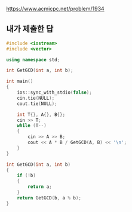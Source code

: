 https://www.acmicpc.net/problem/1934

내가 제출한 답
------------
```cpp
#include <iostream>
#include <vector>

using namespace std;

int GetGCD(int a, int b);

int main()
{
	ios::sync_with_stdio(false);
	cin.tie(NULL);
	cout.tie(NULL);

	int T{}, A{}, B{};
	cin >> T;
	while (T--)
	{
		cin >> A >> B;
		cout << A * B / GetGCD(A, B) << '\n';
	}
}

int GetGCD(int a, int b)
{
	if (!b)
	{
		return a;
	}
	return GetGCD(b, a % b);
}
```